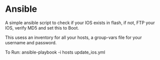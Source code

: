 # Ansible
A simple ansible script to check if your IOS exists in flash, if not, FTP your IOS, verify MD5 and set this to Boot.

This usess an inventory for all your hosts, a group-vars file for your username and password.

To Run: ansible-playbook -i hosts update_ios.yml
